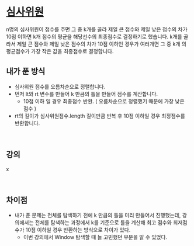 # [심사위원](https://github.com/malvr00/Java-algorithm/blob/master/lecture2/stap4/stap4-4/src/Main.java)
n명의 심사위원이 점수를 주면 그 중 k개를 골라 제일 큰 점수와 제일 낮은 점수의 차가 10점 이하면 k개 점수의 평균을 해당선수의 최종점수로 결정하기로 했습니다. k개를 골라서 제일 큰 점수와 제일 낮은 점수의 차가 10점 이하인 경우가 여러개면 그 중 k개 의 평균점수가 가장 작은 값을 최종점수로 결정합니다.
<br/>

## 내가 푼 방식
- 심사위원 점수를 오름차순으로 정렬합니다.
- 먼저 lt와 rt 변수를 만들어 k 만큼의 틀을 만들어 점수를 계산합니다.
  - 10점 이하 일 경우 최종점수 반환. ( 오름차순으로 정렬했기 때문에 가장 낮은 점수 )
- rt의 길이가 심사위원점수.length 길이만큼 반복 후 10점 이하일 경우 최정점수를 반환합니다.

<br/>

## 강의
x

<br/>

## 차이점
- 내가 푼 문제는 전체를 탐색하기 전에 k 만큼의 틀을 미리 만들어서 진행했는데, 강의에서는 전체를 탐색하는 과정에서 k를 기준으로 틀을 계산해 최고 점수와 최저점수가 10점 이하일 경우 반환하는 방식으로 차이가 있다.
  - 이번 강의에서 Window 탐색할 때 늘 고민했던 부분을 알 수 있었다. 

